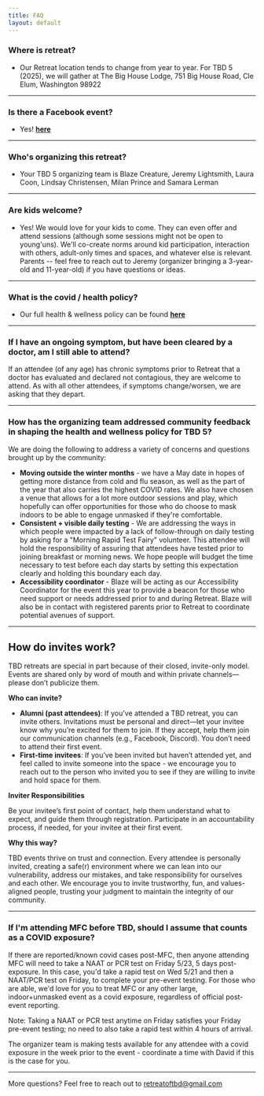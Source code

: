 ```yaml
---
title: FAQ
layout: default
---
```


### Where is retreat?

- Our Retreat location tends to change from year to year. For TBD 5 (2025), we will gather at The Big House Lodge, 751 Big House Road, Cle Elum, Washington 98922

----

### Is there a Facebook event?

- Yes! **[here](https://www.facebook.com/events/549676544445618)<br/>**


----

### Who's organizing this retreat?

- Your TBD 5 organizing team is Blaze Creature, Jeremy Lightsmith, Laura Coon, Lindsay Christensen, Milan Prince and Samara Lerman

----

### Are kids welcome?

- Yes! We would love for your kids to come. They can even offer and attend sessions (although some sessions might not be open to young'uns). We'll co-create norms around kid participation, interaction with others, adult-only times and spaces, and whatever else is relevant. Parents -- feel free to reach out to Jeremy (organizer bringing a 3-year-old and 11-year-old) if you have questions or ideas.

----

### What is the covid / health policy?

- Our full health & wellness policy can be found **[here](https://tbd.retreatof.com/health-policy.html)<br/>**

----

### If I have an ongoing symptom, but have been cleared by a doctor, am I still able to attend?

If an attendee (of any age) has chronic symptoms prior to Retreat that a doctor has evaluated and declared not contagious, they are welcome to attend. As with all other attendees, if symptoms change/worsen, we are asking that they depart. 

----

### How has the organizing team addressed community feedback in shaping the health and wellness policy for TBD 5?


We are doing the following to address a variety of concerns and questions brought up by the community:
- **Moving outside the winter months** - we have a May date in hopes of getting more distance from cold and flu season, as well as the part of the year that also carries the highest COVID rates. We also have chosen a venue that allows for a lot more outdoor sessions and play, which hopefully can offer opportunities for those who do choose to mask indoors to be able to engage unmasked if they're comfortable. 
- **Consistent + visible daily testing** - We are addressing the ways in which people were impacted by a lack of follow-through on daily testing by asking for a "Morning Rapid Test Fairy" volunteer. This attendee will hold the responsibility of assuring that attendees have tested prior to joining breakfast or morning news. We hope people will budget the time necessary to test before each day starts by setting this expectation clearly and holding this boundary each day. 
- **Accessibility coordinator** - Blaze will be acting as our Accessibility Coordinator for the event this year to provide a beacon for those who need support or needs addressed prior to and during Retreat. Blaze will also be in contact with registered parents prior to Retreat to coordinate potential avenues of support.

----

## How do invites work?

TBD retreats are special in part because of their closed, invite-only model. Events are shared only by word of mouth and within private channels—please don’t publicize them.

**Who can invite?**

- **Alumni (past attendees)**: If you’ve attended a TBD retreat, you can invite others. Invitations must be personal and direct—let your invitee know why you’re excited for them to join. If they accept, help them join our communication channels (e.g., Facebook, Discord). You don’t need to attend their first event.
- **First-time invitees**: If you’ve been invited but haven’t attended yet, and feel called to invite someone into the space - we encourage you to reach out to the person who invited you to see if they are willing to invite and hold space for them.

**Inviter Responsibilities**

Be your invitee’s first point of contact, help them understand what to expect, and guide them through registration.
Participate in an accountability process, if needed, for your invitee at their first event.

**Why this way?**

TBD events thrive on trust and connection. Every attendee is personally invited, creating a safe(r) environment where we can lean into our vulnerability, address our mistakes, and take responsibility for ourselves and each other. We encourage you to invite trustworthy, fun, and values-aligned people, trusting your judgment to maintain the integrity of our community.


----

### If I'm attending MFC before TBD, should I assume that counts as a COVID exposure?

If there are reported/known covid cases post-MFC, then anyone attending MFC will need to take a NAAT or PCR test on Friday 5/23, 5 days post-exposure. In this case, you'd take a rapid test on Wed 5/21 and then a NAAT/PCR test on Friday, to complete your pre-event testing. For those who are able, we'd love for you to treat MFC or any other large, indoor+unmasked event as a covid exposure, regardless of official post-event reporting.

Note: Taking a NAAT or PCR test anytime on Friday satisfies your Friday pre-event testing; no need to also take a rapid test within 4 hours of arrival.

The organizer team is making tests available for any attendee with a covid exposure in the week prior to the event - coordinate a time with David if this is the case for you. 

----

More questions? Feel free to reach out to retreatoftbd@gmail.com
